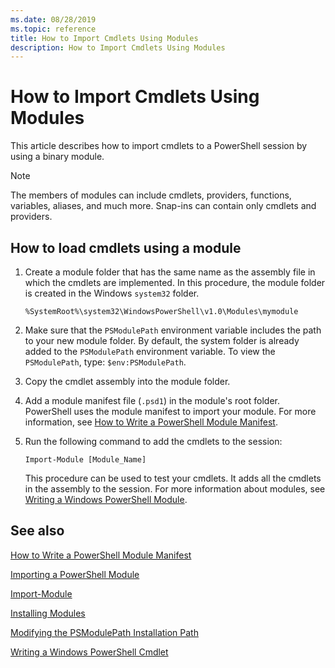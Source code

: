 ```yaml
---
ms.date: 08/28/2019
ms.topic: reference
title: How to Import Cmdlets Using Modules
description: How to Import Cmdlets Using Modules
---
```


# How to Import Cmdlets Using Modules

This article describes how to import cmdlets to a PowerShell session by using a binary module.

> [!NOTE]
> The members of modules can include cmdlets, providers, functions, variables, aliases, and much
> more. Snap-ins can contain only cmdlets and providers.

## How to load cmdlets using a module

1. Create a module folder that has the same name as the assembly file in which the cmdlets are
   implemented. In this procedure, the module folder is created in the Windows `system32` folder.

   `%SystemRoot%\system32\WindowsPowerShell\v1.0\Modules\mymodule`

1. Make sure that the `PSModulePath` environment variable includes the path to your new module
   folder. By default, the system folder is already added to the `PSModulePath` environment
   variable. To view the `PSModulePath`, type: `$env:PSModulePath`.

1. Copy the cmdlet assembly into the module folder.

1. Add a module manifest file (`.psd1`) in the module's root folder. PowerShell uses the module
   manifest to import your module. For more information, see [How to Write a PowerShell Module Manifest](../module/how-to-write-a-powershell-module-manifest.md).

1. Run the following command to add the cmdlets to the session:

   `Import-Module [Module_Name]`

   This procedure can be used to test your cmdlets. It adds all the cmdlets in the assembly to the
   session. For more information about modules, see [Writing a Windows PowerShell Module](../module/writing-a-windows-powershell-module.md).

## See also

[How to Write a PowerShell Module Manifest](../module/how-to-write-a-powershell-module-manifest.md)

[Importing a PowerShell Module](../module/importing-a-powershell-module.md)

[Import-Module](/powershell/module/Microsoft.PowerShell.Core/Import-Module)

[Installing Modules](../module/installing-a-powershell-module.md)

[Modifying the PSModulePath Installation Path](../module/modifying-the-psmodulepath-installation-path.md)

[Writing a Windows PowerShell Cmdlet](../cmdlet/cmdlet-overview.md)
